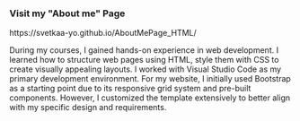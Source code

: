 <h3 class="heading-element" dir="auto">Visit my "About me" Page </h3>
https://svetkaa-yo.github.io/AboutMePage_HTML/

<p> During my courses, I gained hands-on experience in web development. I learned how to structure web pages using HTML, style them with CSS to create visually appealing layouts. I worked with Visual Studio Code as my primary development environment. For my website, I initially used Bootstrap as a starting point due to its responsive grid system and pre-built components. However, I customized the template extensively to better align with my specific design and requirements.
</p>
